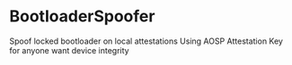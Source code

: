 # BootloaderSpoofer
 Spoof locked bootloader on local attestations
 Using AOSP Attestation Key for anyone want device integrity

